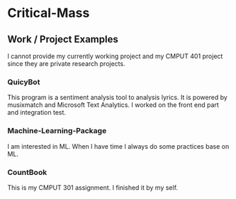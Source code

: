 # Critical-Mass

## Work / Project Examples
I cannot provide my currently working project and my CMPUT 401 project since they are private research projects.

### QuicyBot
This program is a sentiment analysis tool to analysis lyrics. It is powered by musixmatch and Microsoft Text Analytics. I worked on the front end part and integration test.

### Machine-Learning-Package
I am interested in ML. When I have time I always do some practices base on ML.

### CountBook
This is my CMPUT 301 assignment. I finished it by my self.
